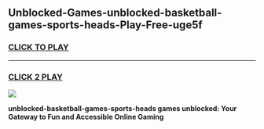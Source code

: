 
## Unblocked-Games-unblocked-basketball-games-sports-heads-Play-Free-uge5f
<h3>
<a href="https://premium76.site?title=unblocked-basketball-games-sports-heads&ref=18A1">CLICK TO PLAY</a></h3>
<hr>

<h3>
<a href="https://premium76.site?title=unblocked-basketball-games-sports-heads&ref=18A1">CLICK 2 PLAY</a>
  
</h3>

<a href="https://premium76.site?title=unblocked-basketball-games-sports-heads&ref=18A1"><img src="https://clearcache.store/games.png"></a>


**unblocked-basketball-games-sports-heads games unblocked: Your Gateway to Fun and Accessible Online Gaming**
